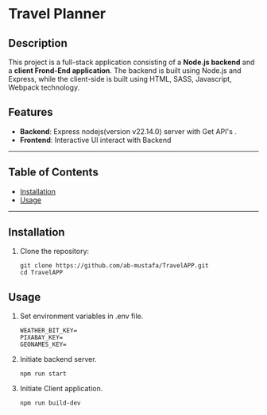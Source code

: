 # Travel Planner

## Description

This project is a full-stack application consisting of a **Node.js backend** and a **client Frond-End application**. The backend is built using Node.js and Express, while the client-side is built using HTML, SASS, Javascript, Webpack technology.

## Features

- **Backend**: Express nodejs(version v22.14.0) server with Get API's .
- **Frontend**: Interactive UI interact with Backend
  
---

## Table of Contents

- [Installation](#installation)
- [Usage](#usage)
---

## Installation

1. Clone the repository:
   ```
   git clone https://github.com/ab-mustafa/TravelAPP.git
   cd TravelAPP

## Usage

1. Set environment variables in .env file.
    ```
    WEATHER_BIT_KEY=
    PIXABAY_KEY=
    GEONAMES_KEY=
    ```

2. Initiate backend server.
    ```
    npm run start
    ```
    
3. Initiate Client application.
    ```
    npm run build-dev
    ```

